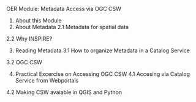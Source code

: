 OER Module: Metadata Access via OGC CSW
1. About this Module
2. About Metadata
  2.1 Metadata for spatial data

  2.2 Why INSPIRE?

3. Reading Metadata
  3.1 How to organize Metadata in a Catalog Service

  3.2 OGC CSW

4. Practical Excercise on Accessing OGC CSW
  4.1 Accesing via Catalog Service from Webportals

  4.2 Making CSW avaiable in QGIS and Python
